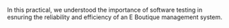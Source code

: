 In this practical, we understood the importance of software testing in esnuring the reliability and efficiency of an E Boutique management system.
